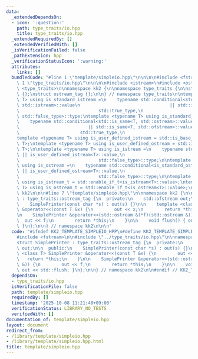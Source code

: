 ```yaml
---
data:
  _extendedDependsOn:
  - icon: ':question:'
    path: type_traits/io.hpp
    title: type_traits/io.hpp
  _extendedRequiredBy: []
  _extendedVerifiedWith: []
  _isVerificationFailed: false
  _pathExtension: hpp
  _verificationStatusIcon: ':warning:'
  attributes:
    links: []
  bundledCode: "#line 1 \"template/simpleio.hpp\"\n\n\n\n#include <fstream>\n\n#line\
    \ 1 \"type_traits/io.hpp\"\n\n\n\n#include <istream>\n#include <ostream>\n#include\
    \ <type_traits>\n\nnamespace kk2 {\n\nnamespace type_traits {\n\nstruct istream_tag\
    \ {};\nstruct ostream_tag {};\n\n} // namespace type_traits\n\ntemplate <typename\
    \ T> using is_standard_istream =\n    typename std::conditional<std::is_same<T,\
    \ std::istream>::value\n                                  || std::is_same<T, std::ifstream>::value,\n\
    \                              std::true_type,\n                             \
    \ std::false_type>::type;\ntemplate <typename T> using is_standard_ostream =\n\
    \    typename std::conditional<std::is_same<T, std::ostream>::value\n        \
    \                          || std::is_same<T, std::ofstream>::value,\n       \
    \                       std::true_type,\n                              std::false_type>::type;\n\
    template <typename T> using is_user_defined_istream = std::is_base_of<type_traits::istream_tag,\
    \ T>;\ntemplate <typename T> using is_user_defined_ostream = std::is_base_of<type_traits::ostream_tag,\
    \ T>;\n\ntemplate <typename T> using is_istream =\n    typename std::conditional<is_standard_istream<T>::value\
    \ || is_user_defined_istream<T>::value,\n                              std::true_type,\n\
    \                              std::false_type>::type;\n\ntemplate <typename T>\
    \ using is_ostream =\n    typename std::conditional<is_standard_ostream<T>::value\
    \ || is_user_defined_ostream<T>::value,\n                              std::true_type,\n\
    \                              std::false_type>::type;\n\ntemplate <typename T>\
    \ using is_istream_t = std::enable_if_t<is_istream<T>::value>;\ntemplate <typename\
    \ T> using is_ostream_t = std::enable_if_t<is_ostream<T>::value>;\n\n} // namespace\
    \ kk2\n\n\n#line 7 \"template/simpleio.hpp\"\n\nnamespace kk2 {\n\nstruct SimplePrinter\
    \ : type_traits::ostream_tag {\n  private:\n    std::ofstream out;\n\n  public:\n\
    \    SimplePrinter(const char *s) : out(s) {}\n\n    template <class T> SimplePrinter\
    \ &operator<<(const T &x) {\n        out << x;\n        return *this;\n    }\n\
    \n    SimplePrinter &operator<<(std::ostream &(*f)(std::ostream &)) {\n      \
    \  out << f;\n        return *this;\n    }\n\n    void flush() { out << std::flush;\
    \ }\n};\n\n} // namespace kk2\n\n\n"
  code: "#ifndef KK2_TEMPLATE_SIMPLEIO_HPP\n#define KK2_TEMPLATE_SIMPLEIO_HPP 1\n\n\
    #include <fstream>\n\n#include \"../type_traits/io.hpp\"\n\nnamespace kk2 {\n\n\
    struct SimplePrinter : type_traits::ostream_tag {\n  private:\n    std::ofstream\
    \ out;\n\n  public:\n    SimplePrinter(const char *s) : out(s) {}\n\n    template\
    \ <class T> SimplePrinter &operator<<(const T &x) {\n        out << x;\n     \
    \   return *this;\n    }\n\n    SimplePrinter &operator<<(std::ostream &(*f)(std::ostream\
    \ &)) {\n        out << f;\n        return *this;\n    }\n\n    void flush() {\
    \ out << std::flush; }\n};\n\n} // namespace kk2\n\n#endif // KK2_TEMPLATE_SIMPLEIO_HPP\n"
  dependsOn:
  - type_traits/io.hpp
  isVerificationFile: false
  path: template/simpleio.hpp
  requiredBy: []
  timestamp: '2025-10-08 11:21:40+09:00'
  verificationStatus: LIBRARY_NO_TESTS
  verifiedWith: []
documentation_of: template/simpleio.hpp
layout: document
redirect_from:
- /library/template/simpleio.hpp
- /library/template/simpleio.hpp.html
title: template/simpleio.hpp
---
```


